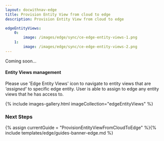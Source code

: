```yaml
---
layout: docwithnav-edge
title: Provision Entity View from cloud to edge
description: Provision Entity View from cloud to edge

edgeEntityViews:
    0:
        image: /images/edge/sync/ce-edge-entity-views-1.png
    1:
        image: /images/edge/sync/ce-edge-entity-views-2.png
---
```


Coming soon…

#### Entity Views management

Please use 'Edge Entity Views' icon to navigate to entity views that are *'assigned'* to specific edge entity.
User is able to assign to edge any entity views that he has access to.

{% include images-gallery.html imageCollection="edgeEntityViews" %}

### Next Steps

{% assign currentGuide = "ProvisionEntityViewFromCloudToEdge" %}{% include templates/edge/guides-banner-edge.md %}
